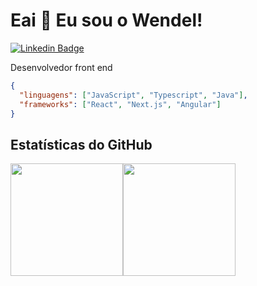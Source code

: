 # Eai 👋 Eu sou o Wendel!

[![Linkedin Badge](https://img.shields.io/badge/-LinkedIn-0e76a8?style=flat-square&logo=Linkedin&logoColor=white)](https://linkedin.com/in/wendel-isc)

Desenvolvedor front end 
```json
{
  "linguagens": ["JavaScript", "Typescript", "Java"],
  "frameworks": ["React", "Next.js", "Angular"]
}
```
## Estatísticas do GitHub

<div style="display:flex">
<img height="180em" src="https://github-readme-stats.vercel.app/api?username=wendelisc12&show_icons=true&hide_border=true&&count_private=true&include_all_commits=true&theme=dark" />
<img height="180em" src="https://github-readme-stats.vercel.app/api/top-langs/?username=wendelisc12&exclude_repo=KNN-Image-Classification&show_icons=true&hide_border=true&layout=compact&langs_count=8&theme=dark"/>
</div>

